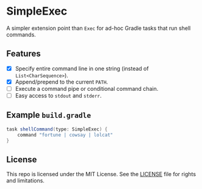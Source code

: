 # SimpleExec

A simpler extension point than `Exec` for ad-hoc Gradle tasks that run shell commands.

## Features

- [x] Specify entire command line in one string (instead of `List<CharSequence>`).
- [x] Append/prepend to the current `PATH`.
- [ ] Execute a command pipe or conditional command chain.
- [ ] Easy access to `stdout` and `stderr`.

## Example `build.gradle`

```gradle
task shellCommand(type: SimpleExec) {
    command "fortune | cowsay | lolcat"
}
```

## License

This repo is licensed under the MIT License. See the [LICENSE](LICENSE.md) file for rights and limitations.
